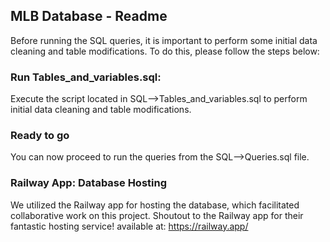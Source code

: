 ## MLB Database - Readme

 Before running the SQL queries, it is important to perform some initial data cleaning and table modifications. To do this, please follow the steps below:


### Run Tables_and_variables.sql:

Execute the script located in SQL-->Tables_and_variables.sql to perform initial data cleaning and table modifications. 

### Ready to go
 You can now proceed to run the queries from the SQL-->Queries.sql file.

### Railway App: Database Hosting
We utilized the Railway app for hosting the database, which facilitated collaborative work on this project. Shoutout to the Railway app for their fantastic hosting service! 
available at: https://railway.app/ 


